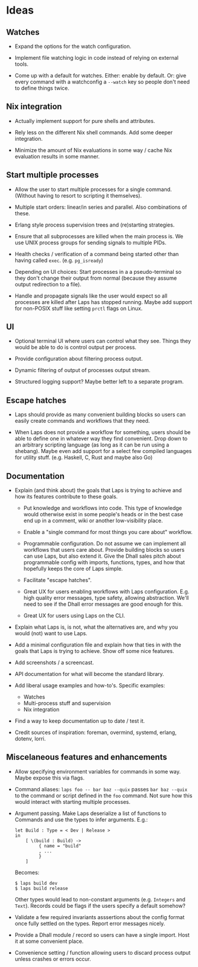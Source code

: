 # Ideas

## Watches

 - Expand the options for the watch configuration.

 - Implement file watching logic in code instead of relying on external tools.

 - Come up with a default for watches. Either: enable by default. Or: give
   every command with a watchconfig a `--watch` key so people don't need to
   define things twice.

## Nix integration

 - Actually implement support for pure shells and attributes.

 - Rely less on the different Nix shell commands. Add some deeper integration.

 - Minimize the amount of Nix evaluations in some way / cache Nix evaluation
   results in some manner.

## Start multiple processes

 - Allow the user to start multiple processes for a single command. (Without
   having to resort to scripting it themselves).

 - Multiple start orders: linear/in series and parallel. Also combinations of
   these.

 - Erlang style process supervision trees and (re)starting strategies.

 - Ensure that all subprocesses are killed when the main process is. We use
   UNIX process groups for sending signals to multiple PIDs.

 - Health checks / verification of a command being started other than having
   called `exec`. (e.g. `pg_isready`)

 - Depending on UI choices: Start processes in a a pseudo-terminal so they
   don't change their output from normal (because they assume output
   redirection to a file).

 - Handle and propagate signals like the user would expect so all processes are
   killed after Laps has stopped running. Maybe add support for non-POSIX stuff
   like setting `prctl` flags on Linux.

## UI

 - Optional terminal UI where users can control what they see. Things they would
   be able to do is control output per process.

 - Provide configuration about filtering process output.

 - Dynamic filtering of output of processes output stream.

 - Structured logging support? Maybe better left to a separate program.

## Escape hatches

 - Laps should provide as many convenient building blocks so users can easily
   create commands and workflows that they need.

 - When Laps does not provide a workflow for something, users should be
   able to define one in whatever way they find convenient. Drop down to an
   arbitrary scripting language (as long as it can be run using a shebang).
   Maybe even add support for a select few compiled languages for utility
   stuff. (e.g. Haskell, C, Rust and maybe also Go)

## Documentation

 - Explain (and think about) the goals that Laps is trying to achieve and how
   its features contribute to these goals.

    - Put knowledge and workflows into code. This type of knowledge would
      otherwise exist in some people's heads or in the best case end up in a
      comment, wiki or another low-visibility place.

    - Enable a "single command for most things you care about" workflow.

    - Programmable configuration. Do not assume we can implement all workflows
      that users care about. Provide building blocks so users can use Laps, but
      also extend it. Give the Dhall sales pitch about programmable config with
      imports, functions, types, and how that hopefully keeps the core of Laps
      simple.

    - Facilitate "escape hatches".

    - Great UX for users enabling workflows with Laps configuration. E.g. high
      quality error messages, type safety, allowing abstraction. We'll need to
      see if the Dhall error messages are good enough for this.

    - Great UX for users using Laps on the CLI.

 - Explain what Laps is, is not, what the alternatives are, and why you would
   (not) want to use Laps.

 - Add a minimal configuration file and explain how that ties in with the goals
   that Laps is trying to achieve. Show off some nice features.

 - Add screenshots / a screencast.

 - API documentation for what will become the standard library.

 - Add liberal usage examples and how-to's. Specific examples:

    - Watches
    - Multi-process stuff and supervision
    - Nix integration

 - Find a way to keep documentation up to date / test it.

 - Credit sources of inspiration: foreman, overmind, systemd, erlang, dotenv,
   lorri.

## Miscelaneous features and enhancements

 - Allow specifying environment variables for commands in some way. Maybe
   expose this via flags.

 - Command aliases: `laps foo -- bar baz --quix` passes `bar baz --quix` to the
   command or script defined in the `foo` command. Not sure how this would
   interact with starting multiple processes.

 - Argument passing. Make Laps deserialize a list of functions to Commands and
   use the types to infer arguments. E.g.:

   ```dhall
   let Build : Type = < Dev | Release >
   in
       [ \(build : Build) ->
            { name = "build"
            , ...
            }
       ]
   ```

   Becomes:

   ```
   $ laps build dev
   $ laps build release
   ```

   Other types would lead to non-constant arguments (e.g. `Integers` and `Text`).
   Records could be flags if the users specify a default somehow?

 - Validate a few required invariants asssertions about the config format once
   fully settled on the types. Report error messages nicely.

 - Provide a Dhall module / record so users can have a single import. Host it
   at some convenient place.

 - Convenience setting / function allowing users to discard process output
   unless crashes or errors occur.
